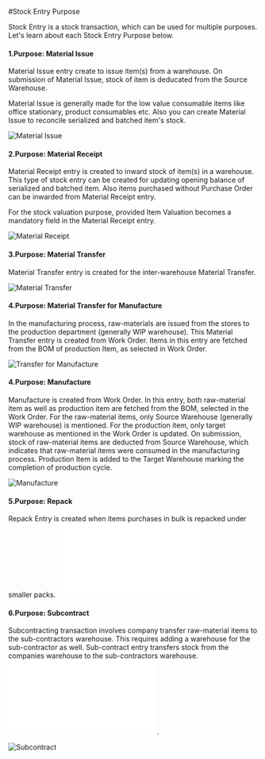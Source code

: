 <!-- add-breadcrumbs -->
#Stock Entry Purpose

Stock Entry is a stock transaction, which can be used for multiple purposes. Let's learn about each Stock Entry Purpose below.

#### 1.Purpose: Material Issue

Material Issue entry create to issue item(s) from a warehouse. On submission of Material Issue, stock of item is deducated from the Source Warehouse. 

Material Issue is generally made for the low value consumable items like office stationary, product consumables etc. Also you can create Material Issue to reconcile serialized and batched item's stock.

<img alt="Material Issue" class="screenshot" src="{{docs_base_url}}/assets/img/articles/stock-entry-issue.png">

#### 2.Purpose: Material Receipt

Material Receipt entry is created to inward stock of item(s) in a warehouse. This type of stock entry can be created for updating opening balance of serialized and batched item. Also items purchased without Purchase Order can be inwarded from Material Receipt entry.

For the stock valuation purpose, provided Item Valuation becomes a mandatory field in the Material Receipt entry.

<img alt="Material Receipt" class="screenshot" src="{{docs_base_url}}/assets/img/articles/stock-entry-receipt.png">

#### 3.Purpose: Material Transfer

Material Transfer entry is created for the inter-warehouse Material Transfer.

<img alt="Material Transfer" class="screenshot" src="{{docs_base_url}}/assets/img/articles/stock-entry-transfer.png">
 
#### 4.Purpose: Material Transfer for Manufacture 

In the manufacturing process, raw-materials are issued from the stores to the production department (generally WIP warehouse). This Material Transfer entry is created from Work Order. Items in this entry are fetched from the BOM of production Item, as selected in Work Order.

<img alt="Transfer for Manufacture" class="screenshot" src="{{docs_base_url}}/assets/img/articles/stock-entry-manufacture-transfer.gif">

#### 4.Purpose: Manufacture

Manufacture is created from Work Order. In this entry, both raw-material item as well as production item are fetched from the BOM, selected in the Work Order. For the raw-material items, only Source Warehouse (generally WIP warehouse) is mentioned. For the production item, only target warehouse as mentioned in the Work Order is updated. On submission, stock of raw-material items are deducted from Source Warehouse, which indicates that raw-material items were consumed in the manufacturing process. Production Item is added to the Target Warehouse marking the completion of production cycle.

<img alt="Manufacture" class="screenshot" src="{{docs_base_url}}/assets/img/articles/stock-entry-manufacture.gif">

#### 5.Purpose: Repack

Repack Entry is created when items purchases in bulk is repacked under smaller packs. ![Check this page to know more about Repack entry.](/docs/user/manual/en/stock/articles/repack-entry.html)

#### 6.Purpose: Subcontract

Subcontracting transaction involves company transfer raw-material items to the sub-contractors warehouse. This requires adding a warehouse for the sub-contractor as well. Sub-contract entry transfers stock from the companies warehouse to the sub-contractors warehouse.![Check this page to know more about Subcontracting](/docs/user/manual/en/manufacturing/subcontracting.html).

<img alt="Subcontract" class="screenshot" src="{{docs_base_url}}/assets/img/articles/stock-entry-subcontract.gif">

<!-- markdown -->